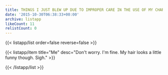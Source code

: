 ```yaml
---
title: THINGS I JUST BLEW UP DUE TO IMPROPER CARE IN THE USE OF MY CHARCOAL SMOKER
date: '2015-10-30T06:38:33+00:00'
archive: listapp
likeCount: 11
relistCount: 0
---
```


{{< listapp/list order=false reverse=false >}}

   {{< listapp/item title="Me"
      desc="Don't worry. I'm fine. My hair looks a little funny though. Sigh." >}}

{{< /listapp/list >}}
